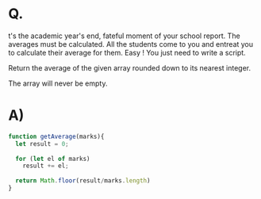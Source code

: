 # Q.
t's the academic year's end, fateful moment of your school report. The averages must be calculated. All the students come to you and entreat you to calculate their average for them. Easy ! You just need to write a script.

Return the average of the given array rounded down to its nearest integer.

The array will never be empty.

# A)
```js
function getAverage(marks){
  let result = 0;
  
  for (let el of marks)
    result += el;
  
  return Math.floor(result/marks.length)
}
```

